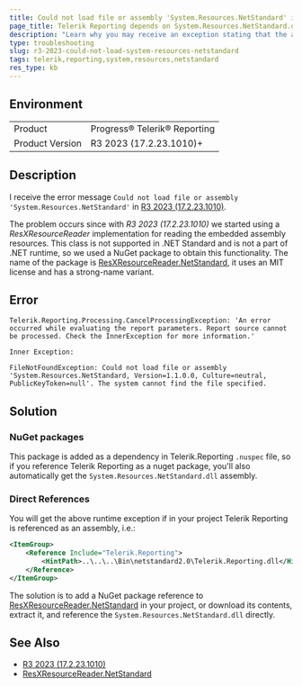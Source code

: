 ```yaml
---
title: Could not load file or assembly 'System.Resources.NetStandard' in R3 2023
page_title: Telerik Reporting depends on System.Resources.NetStandard.dll from R3 2023
description: "Learn why you may receive an exception stating that the assembly 'System.Resources.NetStandard' cannot be found in R3 2023 (17.2.23.1010)."
type: troubleshooting
slug: r3-2023-could-not-load-system-resources-netstandard
tags: telerik,reporting,system,resources,netstandard
res_type: kb
---
```


## Environment

<table>
	<tbody>
		<tr>
			<td>Product</td>
			<td>Progress® Telerik® Reporting</td>
		</tr>
		<tr>
			<td>Product Version</td>
			<td>R3 2023 (17.2.23.1010)+</td>
		</tr>
	</tbody>
</table>

## Description

I receive the error message `Could not load file or assembly 'System.Resources.NetStandard'` in [R3 2023 (17.2.23.1010)](https://www.telerik.com/support/whats-new/reporting/release-history/progress-telerik-reporting-r3-2023-17-2-23-1010).

The problem occurs since with _R3 2023 (17.2.23.1010)_ we started using a _ResXResourceReader_ implementation for reading the embedded assembly resources. This class is not supported in .NET Standard and is not a part of .NET runtime, so we used a NuGet package to obtain this functionality. The name of the package is [ResXResourceReader.NetStandard](https://www.nuget.org/packages/ResXResourceReader.NetStandard), it uses an MIT license and has a strong-name variant.

## Error

````
Telerik.Reporting.Processing.CancelProcessingException: 'An error occurred while evaluating the report parameters. Report source cannot be processed. Check the InnerException for more information.'

Inner Exception:

FileNotFoundException: Could not load file or assembly 'System.Resources.NetStandard, Version=1.1.0.0, Culture=neutral, PublicKeyToken=null'. The system cannot find the file specified.
````

## Solution

### NuGet packages

This package is added as a dependency in Telerik.Reporting `.nuspec` file, so if you reference Telerik Reporting as a nuget package, you'll also automatically get the `System.Resources.NetStandard.dll` assembly.

### Direct References

You will get the above runtime exception if in your project Telerik Reporting is referenced as an assembly, i.e.:

````XML
<ItemGroup>
	<Reference Include="Telerik.Reporting">
		<HintPath>..\..\..\Bin\netstandard2.0\Telerik.Reporting.dll</HintPath>
	</Reference>
</ItemGroup>
````

The solution is to add a NuGet package reference to [ResXResourceReader.NetStandard](https://www.nuget.org/packages/ResXResourceReader.NetStandard) in your project, or download its contents, extract it, and reference the `System.Resources.NetStandard.dll` directly.

## See Also

* [R3 2023 (17.2.23.1010)](https://www.telerik.com/support/whats-new/reporting/release-history/progress-telerik-reporting-r3-2023-17-2-23-1010)
* [ResXResourceReader.NetStandard](https://www.nuget.org/packages/ResXResourceReader.NetStandard)
